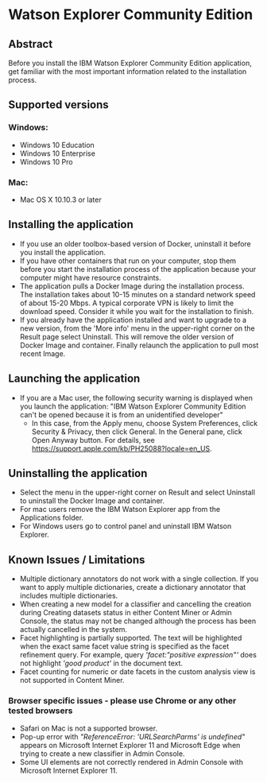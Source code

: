# Watson Explorer Community Edition

<!--
[![alt tag](https://github.com/ibm-wex/WEX-D-G/blob/master/images/Download_Wex_Mac.png)](https://github.com/ibm-wex/WEX-D-G/releases/download/1.0.0/IBM.Watson.Explorer.CE-TP-1.0.0.dmg)                                 &nbsp; &nbsp;&nbsp;&nbsp;&nbsp;&nbsp;&nbsp;&nbsp;&nbsp; &nbsp;&nbsp;&nbsp;&nbsp;&nbsp;&nbsp;&nbsp;&nbsp;&nbsp;&nbsp;&nbsp; [![alt tag](https://github.com/ibm-wex/WEX-D-G/blob/master/images/Download_Wex_Windows.png)](https://github.com/ibm-wex/WEX-D-G/releases/download/1.0.0/IBM.Watson.Explorer.CE-TP-1.0.0.exe)
-->
<!--
&nbsp;&nbsp;&nbsp;&nbsp;&nbsp;&nbsp;&nbsp;&nbsp;&nbsp;[![alt tag](https://github.com/ibm-wex/WEX-D-G/blob/master/images/FAQs.png)](https://github.com/ibm-wex/WEX-D-G/blob/master/Faq.md) 
-->

## Abstract
Before you install the IBM Watson Explorer Community Edition application, get familiar with the most important information related to the installation process.

## Supported versions
### Windows:
   - Windows 10 Education
   - Windows 10 Enterprise
   - Windows 10 Pro
### Mac:
   - Mac OS X 10.10.3 or later
   
## Installing the application
- If you use an older toolbox-based version of Docker, uninstall it before you install the application.
- If you have other containers that run on your computer, stop them before you start the installation process of the application because your computer might have resource constraints.
- The application pulls a Docker Image during the installation process. The installation takes about 10-15 minutes on a standard network speed of about 15-20 Mbps. A typical corporate VPN is likely to limit the download speed. Consider it while you wait for the installation to finish.
- If you already have the application installed and want to upgrade to a new version, from the 'More info' menu in the upper-right corner on the Result page select Uninstall. This will remove the older version of Docker Image and container. Finally relaunch the application to pull most recent Image.  

## Launching the application
- If you are a Mac user, the following security warning is displayed when you launch the application: "IBM Watson Explorer Community Edition can't be opened because it is from an unidentified developer"
  - In this case, from the Apply menu, choose System Preferences, click Security & Privacy, then click General. In the General pane, click Open Anyway button. For details, see https://support.apple.com/kb/PH25088?locale=en_US.

## Uninstalling the application
 - Select the menu in the upper-right corner on Result and select Uninstall to uninstall the Docker Image and container.
  - For mac users remove the IBM Watson Explorer app from the Applications folder.
  - For Windows users go to control panel and uninstall IBM Watson Explorer.

## Known Issues / Limitations
- Multiple dictionary annotators do not work with a single collection. If you want to apply multiple dictionaries, create a dictionary annotator that includes multiple dictionaries.
- When creating a new model for a classifier and cancelling the creation during Creating datasets status in either Content Miner or Admin Console, the status may not be changed although the process has been actually cancelled in the system.
- Facet highlighting is partially supported. The text will be highlighted when the exact same facet value string is specified as the facet refinement query. For example, query _'facet:"positive expression"'_ does not highlight _'good product'_ in the document text.
- Facet counting for numeric or date facets in the custom analysis view is not supported in Content Miner.

### Browser specific issues - please use Chrome or any other tested browsers
* Safari on Mac is not a supported browser.
* Pop-up error with _"ReferenceError: 'URLSearchParms' is undefined"_ appears on Microsoft Internet Explorer 11 and Microsoft Edge when trying to create a new classifier in Admin Console.
* Some UI elements are not correctly rendered in Admin Console with Microsoft Internet Explorer 11.
